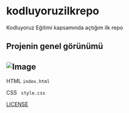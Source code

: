 # kodluyoruzilkrepo
Kodluyoruz Eğitimi kapsamında açtığım ilk repo

Projenin genel görünümü
---
![Image]("https://raw.githubusercontent.com/Kodluyoruz/taskforce/main/git/odev1/figures/markdown.png")
---
HTML
```index.html```

CSS
``` style.css```

[LICENSE](https://github.com/Hypercan/kodluyoruzilkrepo/blob/main/LICENSE)